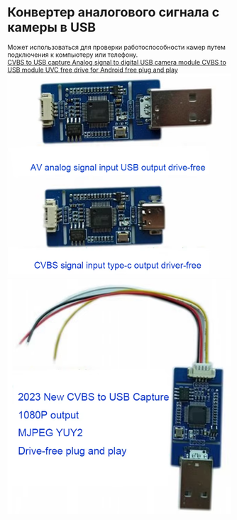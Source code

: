 # Конвертер аналогового сигнала с камеры в USB
Может использоваться для проверки работоспособности камер путем подключения к компьютеру или телефону.  
[CVBS to USB capture Analog signal to digital USB camera module CVBS to USB module UVC free drive for Android free plug and play](https://vi.aliexpress.com/item/1005005648528962.html)  
![](Converter1.png)
![](Converter2.png)
